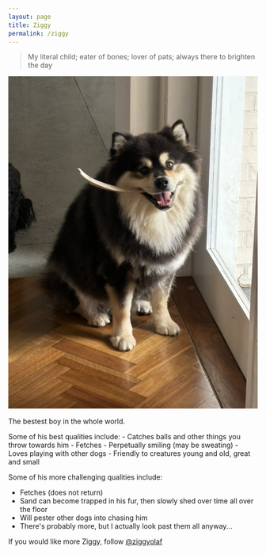 ```yaml
---
layout: page
title: Ziggy
permalink: /ziggy
---
```

> My literal child; eater of bones; lover of pats; always there to brighten the day


<img src="assets/ziggy.jpeg"/>

<p class= "caption">The bestest boy in the whole world.</p>
Some of his best qualities include:
- Catches balls and other things you throw towards him
- Fetches
- Perpetually smiling (may be sweating)
- Loves playing with other dogs
- Friendly to creatures young and old, great and small

Some of his more challenging qualities include:
- Fetches (does not return)
- Sand can become trapped in his fur, then slowly shed over time all over the floor
- Will pester other dogs into chasing him
- There's probably more, but I actually look past them all anyway...

If you would like more Ziggy, follow [@ziggyolaf](https://www.instagram.com/ziggyolaf/)